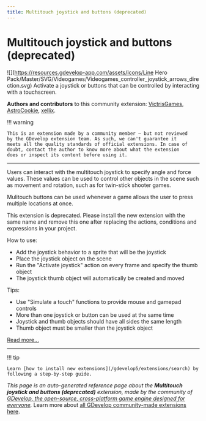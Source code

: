 ```yaml
---
title: Multitouch joystick and buttons (deprecated)
---
```

# Multitouch joystick and buttons (deprecated)

![](https://resources.gdevelop-app.com/assets/Icons/Line Hero Pack/Master/SVG/Videogames/Videogames_controller_joystick_arrows_direction.svg)
Activate a joystick or buttons that can be controlled by interacting with a touchscreen.

**Authors and contributors** to this community extension: [VictrisGames](https://gd.games/VictrisGames), [AstroCookie](https://gd.games/AstroCookie), [xellix](https://gd.games/xellix).

!!! warning
    
        
    This is an extension made by a community member — but not reviewed
    by the GDevelop extension team. As such, we can't guarantee it
    meets all the quality standards of official extensions. In case of
    doubt, contact the author to know more about what the extension
    does or inspect its content before using it.
    

---

Users can interact with the multitouch joystick to specify angle and force values.  These values can be used to control other objects in the scene such as movement and rotation, such as for twin-stick shooter games.

Mulitouch buttons can be used whenever a game allows the user to press multiple locations at once.

This extension is deprecated. Please install the new extension with the same name and remove this one after replacing the actions, conditions and expressions in your project.

How to use:


- Add the joystick behavior to a sprite that will be the joystick 
- Place the joystick object on the scene
- Run the "Activate joystick" action on every frame and specify the thumb object
- The joystick thumb object will automatically be created and moved

Tips:


- Use "Simulate a touch" functions to provide mouse and gamepad controls
- More than one joystick or button can be used at the same time
- Joystick and thumb objects should have all sides the same length
- Thumb object must be smaller than the joystick object

[Read more...](https://wiki.gdevelop.io/gdevelop5/extensions/multitouch-joystick/start)

---

!!! tip

    Learn [how to install new extensions](/gdevelop5/extensions/search) by following a step-by-step guide.

*This page is an auto-generated reference page about the **Multitouch joystick and buttons (deprecated)** extension, made by the community of [GDevelop, the open-source, cross-platform game engine designed for everyone](https://gdevelop.io/).* Learn more about [all GDevelop community-made extensions here](/gdevelop5/extensions).